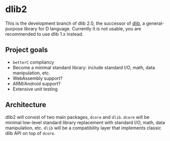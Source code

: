 dlib2
=====
This is the development branch of dlib 2.0, the successor of [dlib](https://github.com/gecko0307/dlib), a general-purpose library for D language. Currently it is not usable, you are recommended to use dlib 1.x instead.

Project goals
-------------
* `betterC` compliancy
* Become a minimal standard library: include standard I/O, math, data manipulation, etc.
* WebAssembly support?
* ARM/Android support?
* Extensive unit testing

Architecture
------------
dlib2 will consist of two main packages, `dcore` and `dlib`. `dcore` will be minimal low-level standard library replacement with standard I/O, math, data manipulation, etc. `dlib` will be a compatibility layer that implements classic dlib API on top of `dcore`.
